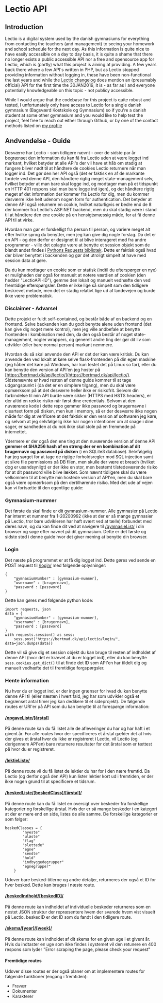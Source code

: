 # Lectio API

## Introduction

Lectio is a digital system used by the danish gymnasiums for everything from contacting the teachers (and management) to seeing your homework and school schedule for the next day. As this information is quite nice to have easily accessible on a day to day basis, it is quite a shame that there no longer exists a public accessible API nor a free and opensource app for Lectio, which is (partly) what this project is aiming at providing. A few years back there where a few API's written in PHP, but as Lectio stopped providing information without logging in, these have been non-functional the last years and while the [Lectio changelog](https://www.lectio.dk/lectio/3/versioninfoold.aspx) does mention an (presumably official) API for the first time the 30JAN2019, it is - as far as I and everyone potentially knowledgeable on this topic - not publicy accessible.

While I would argue that the codebase for this project is quite robust and tested, I unfortunately only have access to Lectio for a single danish gymnasium (Bagsværd Kostskole og Gymnasium) so if you're a danish student at some other gymnasium and you would like to help test the project, feel free to reach out either through Github, or by one of the contact methods listed on [my profile](https://github.com/bertmad3400)

## Andvendelse - Guide
Desværre har Lectio - som tidligere nævnt - over de sidste par år begrænset den information du kan få fra Lectio uden at være logget ind markant, hvilket betyder at alle API's der vil have et håb om stadig at fungere bliver nødt til at håndtere de cookies Lectio returnere når man logger ind. Det gør den her API også (det er faktisk en af de markante fordele ved denne API, den håndtere rigtig meget state-management selv, hvilket betyder at man bare skal logge ind, og modtager man på et tidspunkt en HTTP 401 respons skal man bare logge ind igen), og det håndtere rigtig meget af det information der kommer fra Lectio for dig, men du kommer desværre ikke helt udenom nogen form for authentication. Det betyder at denne API også returnere en cookie, hvilket naturligvis er bedre end de 8 der kommer fra Lectio's ASP.NET backend, men du skal stadig være i stand til at håndtere den ene cookie på en hensigtsmæssig måde, for at få denne API til at virke.

Hvordan man gør er forskelligt fra person til person, og variere meget alt efter hvilke sprog du benytter, men jeg kan give dig nogle forslag. Da det er en API - og den derfor er designet til at blive interageret med fra andre programmer - ville det oplagte være at benytte et session objekt som de blandt andet findes i [Pythons Requests bibliotek](https://2.python-requests.org/en/master/user/advanced/). Dette er faktisk også hvad der bliver benyttet i backenden og gør det utroligt simpelt at have med session data at gøre.

Da du kun modtager en cookie som er statisk (indtil du efterspørger en nye) er muligheden der også for manuelt at notere værdien af cookien (den hedder "LectioAPI-ID"), gemme den lokalt og manuelt vedhæfte den ved fremtidige efterspørgsler. Dette er ikke lige så simpelt som den tidligere beskrevet metode, men det er stadig relativt lige ud af landevejen og burde ikke være problematisk.

### Disclaimer - Advarsel
Dette projekt er fuldt self-contained, og består både af en backend og en frontend. Selve backenden kan du godt benytte alene uden frontend (det kan give dig noget mere kontrol), men jeg ville andbefale at benytte frontenden i kombination med den, da den også består af noget state-management, nogler wrappers, og generelt andre ting der gør dit liv som udvikler (eller bare normal person) markant nemmere.

Hvordan du så skal anvende den API er det der kan være kritisk. Du kan anvende den ved lokalt at køre selve flask-frontenden på din egen maskine (jeg håber det køre på Windows, har kun testet det på Linux so far), eller du kan benytte den version af API'en jeg hoster på [https://bertmad.dk/api/lectio/](https://bertmad.dk/api/lectio/). Sidstenævnte er hvad resten af denne guide kommer til at tage udgangspunkt i (da det er en simplere tilgang), men du skal være opmærksom på at det desværre heller ikke er risikofrit. Selvom din forbindelse til min API burde være sikker (HTTPS med HSTS headers), er der altid en række risiko når først dine credentials. Selvom at den nuværende kode i dette repo gemmer ikke password og brugernavne i cleartext form på disken, men kun i memory, så er der desværre ikke nogen måde for dig at verificere at det faktisk er den version af softwaren jeg køre, og selvom at jeg selvfølgelig ikke har nogen intentioner om at snage i dine sager, er sandheden at du nok ikke skal stole på en fremmede på internettet.

Ydermere er der også den ene ting at den nuværende version af denne API **gemmer et SHA256 hash af en streng der er en kombination af dit brugernavn og password på disken** (i en SQLite3 database). Selvfølgelig har jeg sørget for at tage de rigtige forholdsregler mod SQL injection samt at sikre file permissions på DB filen, men skulle der være et breach (hvilket dog er usandsynligt) er der ikke en stor, men bestemt tilstedeværende risiko for at dit password ville blive lækket. Som nævnt tidligere skal du være velkommen til at benytte min hostede version af API'en, men du skal bare også være opmærksom på den dertilhørende risiko. Med det ude af vejen kan vi fortsætte til den egentlige guide:

### Gymnasium-nummer
Det første du skal finde er dit gymnasium-nummer. Alle gymnasier på Lectio har internt et nummer fra 1-20200992 (ikke at der er så mange gymnasier på Lectio, tror bare udvikleren har haft svært ved at tælle) forbundet med deres navn, og du kan finde dit ved at navigere til [/gymnasieList/](https://bertmad.dk/api/lectio/gymnasieListe/) i din browser og søge efter navnet på dit gymnasium. Dette er det første og sidste sted i denne guide hvor det giver mening at benytte din browser.

### Login
Det næste på programmet er at få dig logget ind. Dette gøres ved sende en POST request til [/login/](https://bertmad.dk/api/lectio) med følgende oplysninger:

```
{
	"gymnasiumNumber" : [gymnasium-nummer],
	"username" : [brugernavn],
	"password : [password]
}
```

Dette kan gøres med følgende python kode:

```
import requests, json
data = {
	"gymnasiumNumber" : [gymnasium-nummer],
	"username" : [brugernavn],
	"password : [password]
}
with requests.session() as sess:
	sess.post("https://bertmad.dk/api/lectio/login/", data=json.dumps(data))
```

Dette vil så give dig et session objekt du kan bruge til resten af indholdet af denne API (hvor det er krævet at du er logget ind), eller du kan benytte ```sess.cookies.get_dict()``` til at finde det ID som API'en har tildelt dig og manuelt vedhæfte det til fremtidige forgspørgsler.

### Hente information
Nu hvor du er logget ind, er der ingen grænser for hvad du kan benytte denne API til (eller næsten i hvert fald, jeg har som udvikler også et begrænset antal timer jeg kan dedikere til et sideprojekt). De følgende routes er URI'er på API som du kan benytte til at forespørge information:

#### [/opgaveListe/[årstal]](https://bertmad.dk/api/lectio/opgaveList/)
På denne route kan du få listet alle de afleveringer du har og har haft i et givent år. For alle routes hvor der specificeres et årstal gælder det at hvis der gives et årstal hvor du ikke er registreret i Lectio, vil Lectio (og derigennem API'en) bare returnere resultater for det årstal som er tættest på hvor du er registreret.

#### [/lektieListe/](https://bertmad.dk/api/lectio/lektieListe/)
På denne route vil du få listet de lektier du har for i den nære fremtid. Da Lectio (og derfor også den API) kun lister lektier kort ud i fremtiden, er der ikke nogen grund til at specificere et tidsrum.

#### [/beskedListe/[beskedClass]/[årstal]/](https://bertmad.dk/api/lectio/beskedListe/)
På denne route kan du få listet en oversigt over beskeder fra forskellige kategorier og forskellige årstal. Hvis der er så mange beskeder i en kategori at der er mere end en side, listes de alle samme. De forskellige kategorier er som følger:

```
beskedClasses = {
		"nyeste"
		"ulæste"
		"flag"
		"slettede"
		"egne"
		"sendte"
		"hold"
		"indbyggedegrupper"
		"egnegrupper"
	}
```

Udover bare besked-titlerne og andre detaljer, returneres der også et ID for hver besked. Dette kan bruges i næste route.

#### [/beskedIndhold/[beskedID]/](https://bertmad.dk/api/lectio/beskedIndhold/)
På denne route kan indholdet af individuelle beskeder returneres som en nestet JSON struktur der repræsentere hvem der svarede hvem vist visuelt på Lectio. beskedID er det ID som du fandt i den tidligere route.

#### [/skema/[year]/[week]/](https://bertmad.dk/api/lectio/skema/)
På denne route kan indholdet af dit skema for en given uge i et givent år. Hvis du indtaster en uge som ikke findes i systemet vil den retunere en 400 respons som lyder "Error scraping the page, please check your request"

#### Fremtidige routes
Udover disse routes er der også planer om at implementere routes for følgende funktioner (engang i fremtiden):

- Fravær
- Dokumenter
- Karakterer
